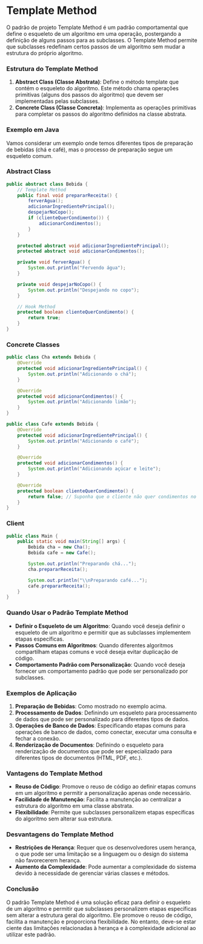 # Template Method

O padrão de projeto Template Method é um padrão comportamental que define o esqueleto de um algoritmo em uma operação, postergando a definição de alguns passos para as subclasses. O Template Method permite que subclasses redefinam certos passos de um algoritmo sem mudar a estrutura do próprio algoritmo.

### Estrutura do Template Method

1. **Abstract Class (Classe Abstrata)**: Define o método template que contém o esqueleto do algoritmo. Este método chama operações primitivas (alguns dos passos do algoritmo) que devem ser implementadas pelas subclasses.
2. **Concrete Class (Classe Concreta)**: Implementa as operações primitivas para completar os passos do algoritmo definidos na classe abstrata.

### Exemplo em Java

Vamos considerar um exemplo onde temos diferentes tipos de preparação de bebidas (chá e café), mas o processo de preparação segue um esqueleto comum.

### Abstract Class

```java
public abstract class Bebida {
    // Template Method
    public final void prepararReceita() {
        ferverAgua();
        adicionarIngredientePrincipal();
        despejarNoCopo();
        if (clienteQuerCondimento()) {
            adicionarCondimentos();
        }
    }

    protected abstract void adicionarIngredientePrincipal();
    protected abstract void adicionarCondimentos();

    private void ferverAgua() {
        System.out.println("Fervendo água");
    }

    private void despejarNoCopo() {
        System.out.println("Despejando no copo");
    }

    // Hook Method
    protected boolean clienteQuerCondimento() {
        return true;
    }
}

```

### Concrete Classes

```java
public class Cha extends Bebida {
    @Override
    protected void adicionarIngredientePrincipal() {
        System.out.println("Adicionando o chá");
    }

    @Override
    protected void adicionarCondimentos() {
        System.out.println("Adicionando limão");
    }
}

public class Cafe extends Bebida {
    @Override
    protected void adicionarIngredientePrincipal() {
        System.out.println("Adicionando o café");
    }

    @Override
    protected void adicionarCondimentos() {
        System.out.println("Adicionando açúcar e leite");
    }

    @Override
    protected boolean clienteQuerCondimento() {
        return false; // Suponha que o cliente não quer condimentos no café
    }
}

```

### Client

```java
public class Main {
    public static void main(String[] args) {
        Bebida cha = new Cha();
        Bebida cafe = new Cafe();

        System.out.println("Preparando chá...");
        cha.prepararReceita();

        System.out.println("\\nPreparando café...");
        cafe.prepararReceita();
    }
}

```

### Quando Usar o Padrão Template Method

- **Definir o Esqueleto de um Algoritmo**: Quando você deseja definir o esqueleto de um algoritmo e permitir que as subclasses implementem etapas específicas.
- **Passos Comuns em Algoritmos**: Quando diferentes algoritmos compartilham etapas comuns e você deseja evitar duplicação de código.
- **Comportamento Padrão com Personalização**: Quando você deseja fornecer um comportamento padrão que pode ser personalizado por subclasses.

### Exemplos de Aplicação

1. **Preparação de Bebidas**: Como mostrado no exemplo acima.
2. **Processamento de Dados**: Definindo um esqueleto para processamento de dados que pode ser personalizado para diferentes tipos de dados.
3. **Operações de Banco de Dados**: Especificando etapas comuns para operações de banco de dados, como conectar, executar uma consulta e fechar a conexão.
4. **Renderização de Documentos**: Definindo o esqueleto para renderização de documentos que pode ser especializado para diferentes tipos de documentos (HTML, PDF, etc.).

### Vantagens do Template Method

- **Reuso de Código**: Promove o reuso de código ao definir etapas comuns em um algoritmo e permitir a personalização apenas onde necessário.
- **Facilidade de Manutenção**: Facilita a manutenção ao centralizar a estrutura do algoritmo em uma classe abstrata.
- **Flexibilidade**: Permite que subclasses personalizem etapas específicas do algoritmo sem alterar sua estrutura.

### Desvantagens do Template Method

- **Restrições de Herança**: Requer que os desenvolvedores usem herança, o que pode ser uma limitação se a linguagem ou o design do sistema não favorecerem herança.
- **Aumento da Complexidade**: Pode aumentar a complexidade do sistema devido à necessidade de gerenciar várias classes e métodos.

### Conclusão

O padrão Template Method é uma solução eficaz para definir o esqueleto de um algoritmo e permitir que subclasses personalizem etapas específicas sem alterar a estrutura geral do algoritmo. Ele promove o reuso de código, facilita a manutenção e proporciona flexibilidade. No entanto, deve-se estar ciente das limitações relacionadas à herança e à complexidade adicional ao utilizar este padrão.
